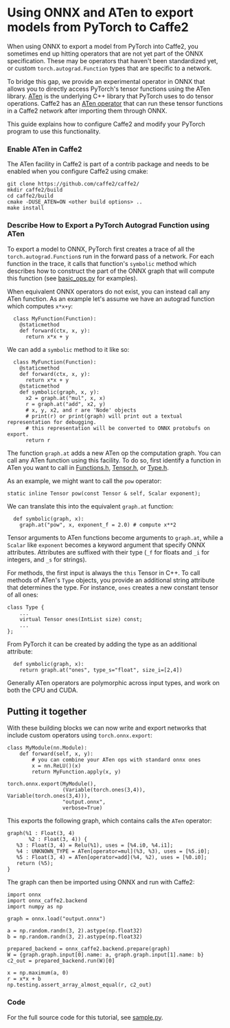 # Using ONNX and ATen to export models from PyTorch to Caffe2

When using ONNX to export a model from PyTorch into Caffe2, you sometimes end up
hitting operators that are not yet part of the ONNX specification. These may be
operators that haven't been standardized yet, or custom `torch.autograd.Function` types that
are specific to a network.

To bridge this gap, we provide an experimental operator in ONNX that allows you to directly access PyTorch's tensor functions using the ATen library.
[ATen](https://github.com/zdevito/aten) is the underlying C++ library that PyTorch uses to do tensor operations. Caffe2 has an [ATen operator](https://github.com/caffe2/caffe2/tree/master/caffe2/contrib/aten)
that can run these tensor functions in a Caffe2 network after importing them through ONNX.

This guide explains how to configure Caffe2 and modify your PyTorch program to use
this functionality.

### Enable ATen in Caffe2

The ATen facility in Caffe2 is part of a contrib package and needs to be enabled
when you configure Caffe2 using cmake:

```
git clone https://github.com/caffe2/caffe2/
mkdir caffe2/build
cd caffe2/build
cmake -DUSE_ATEN=ON <other build options> ..
make install
```

### Describe How to Export a PyTorch Autograd Function using ATen

To export a model to ONNX, PyTorch first creates a trace of all the `torch.autograd.Function`s run
in the forward pass of a network. For each function in the trace, it calls that function's
`symbolic` method which describes how to construct the part of the ONNX graph
that will compute this function (see [basic_ops.py](https://github.com/pytorch/pytorch/blob/master/torch/autograd/_functions/basic_ops.py#L59) for examples).

When equivalent ONNX operators do not exist, you can instead call any ATen function.
As an example let's assume we have an autograd function which computes `x*x+y`:

```
  class MyFunction(Function):
    @staticmethod
    def forward(ctx, x, y):
      return x*x + y
```

We can add a `symbolic` method to it like so:

```
  class MyFunction(Function):
    @staticmethod
    def forward(ctx, x, y):
      return x*x + y
    @staticmethod
    def symbolic(graph, x, y):
      x2 = graph.at("mul", x, x)
      r = graph.at("add", x2, y)
      # x, y, x2, and r are 'Node' objects
      # print(r) or print(graph) will print out a textual representation for debugging.
      # this representation will be converted to ONNX protobufs on export.
      return r
```

The function `graph.at` adds a new ATen op the computation graph.
You can call any ATen function using this facility. To do so,
first identify a function in ATen you want to call in [Functions.h](https://github.com/zdevito/ATen/blob/master/doc/Functions.h),
[Tensor.h](https://github.com/zdevito/ATen/blob/master/doc/Tensor.h), or [Type.h](https://github.com/zdevito/ATen/blob/master/doc/Type.h).

As an example, we might want to call the `pow` operator:

```
static inline Tensor pow(const Tensor & self, Scalar exponent);
```

We can translate this into the equivalent `graph.at` function:

```
  def symbolic(graph, x):
    graph.at("pow", x, exponent_f = 2.0) # compute x**2
```

Tensor arguments to ATen functions become arguments to `graph.at`, while a `Scalar`
like `exponent` becomes a keyword argument that specify ONNX attributes.
Attributes are suffixed with their type (`_f` for floats and `_i` for integers, and `_s` for strings).

For methods, the first input is always the `this` Tensor in C++.
To call methods of ATen's `Type` objects, you provide an additional string attribute
that determines the type. For instance, `ones` creates a new constant tensor of all ones:
```
class Type {
	...
	virtual Tensor ones(IntList size) const;
	...
};
```

From PyTorch it can be created by adding the type as an additional attribute:

```
  def symbolic(graph, x):
    return graph.at("ones", type_s="float", size_i=[2,4])
```


Generally ATen operators are polymorphic across input types, and work on both the CPU and CUDA.

## Putting it together

With these building blocks we can now write and export networks that include custom operators using `torch.onnx.export`:

```
class MyModule(nn.Module):
    def forward(self, x, y):
        # you can combine your ATen ops with standard onnx ones
        x = nn.ReLU()(x)
        return MyFunction.apply(x, y)

torch.onnx.export(MyModule(),
                  (Variable(torch.ones(3,4)), Variable(torch.ones(3,4))),
                  "output.onnx",
                  verbose=True)
```

This exports the following graph, which contains calls the `ATen` operator:

```
graph(%1 : Float(3, 4)
       %2 : Float(3, 4)) {
   %3 : Float(3, 4) = Relu(%1), uses = [%4.i0, %4.i1];
   %4 : UNKNOWN_TYPE = ATen[operator=mul](%3, %3), uses = [%5.i0];
   %5 : Float(3, 4) = ATen[operator=add](%4, %2), uses = [%0.i0];
   return (%5);
}
```

The graph can then be imported using ONNX and run with Caffe2:

```
import onnx
import onnx_caffe2.backend
import numpy as np

graph = onnx.load("output.onnx")

a = np.random.randn(3, 2).astype(np.float32)
b = np.random.randn(3, 2).astype(np.float32)

prepared_backend = onnx_caffe2.backend.prepare(graph)
W = {graph.graph.input[0].name: a, graph.graph.input[1].name: b}
c2_out = prepared_backend.run(W)[0]

x = np.maximum(a, 0)
r = x*x + b
np.testing.assert_array_almost_equal(r, c2_out)
```

### Code

For the full source code for this tutorial, see [sample.py](sample.py).
